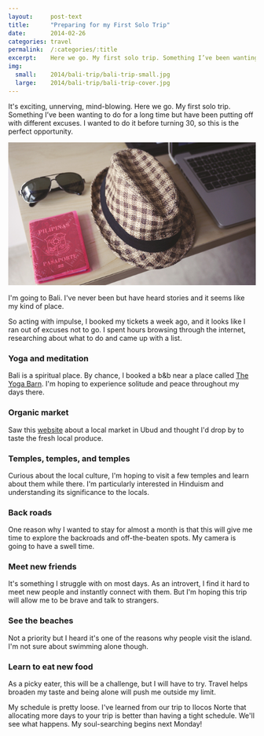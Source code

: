 ```yaml
---
layout:     post-text
title:      "Preparing for my First Solo Trip"
date:       2014-02-26
categories: travel
permalink:  /:categories/:title
excerpt:    Here we go. My first solo trip. Something I’ve been wanting to do for a long time but have been putting off with different excuses.
img:
  small:    2014/bali-trip/bali-trip-small.jpg
  large:    2014/bali-trip/bali-trip-cover.jpg
---
```

It's exciting, unnerving, mind-blowing. Here we go. My first solo trip. Something I’ve been wanting to do for a long time but have been putting off with different excuses. I wanted to do it before turning 30, so this is the perfect opportunity.

<div class="block">
  <img src="/assets/2014/bali-trip/1.jpg" class="img-responsive" />
</div>

I'm going to Bali. I've never been but have heard stories and it seems like my kind of place.

So acting with impulse, I booked my tickets a week ago, and it looks like I ran out of excuses not to go. I spent hours browsing through the internet, researching about what to do and came up with a list.

### Yoga and meditation
Bali is a spiritual place. By chance, I booked a b&b near a place called [The Yoga Barn](http://www.theyogabarn.com/ "The Yoga Barn"). I'm hoping to experience solitude and peace throughout my days there.

### Organic market
Saw this [website](http://www.ubudorganicmarket.com/ "Ubud Organic Market") about a local market in Ubud and thought I'd drop by to taste the fresh local produce.

### Temples, temples, and temples
Curious about the local culture, I'm hoping to visit a few temples and learn about them while there. I'm particularly interested in Hinduism and understanding its significance to the locals.

### Back roads
One reason why I wanted to stay for almost a month is that this will give me time to explore the backroads and off-the-beaten spots. My camera is going to have a swell time.

### Meet new friends
It's something I struggle with on most days. As an introvert, I find it hard to meet new people and instantly connect with them. But I'm hoping this trip will allow me to be brave and talk to strangers.

### See the beaches
Not a priority but I heard it's one of the reasons why people visit the island. I'm not sure about swimming alone though.

### Learn to eat new food
As a picky eater, this will be a challenge, but I will have to try. Travel helps broaden my taste and being alone will push me outside my limit.

My schedule is pretty loose. I've learned from our trip to Ilocos Norte that allocating more days to your trip is better than having a tight schedule. We'll see what happens. My soul-searching begins next Monday!
